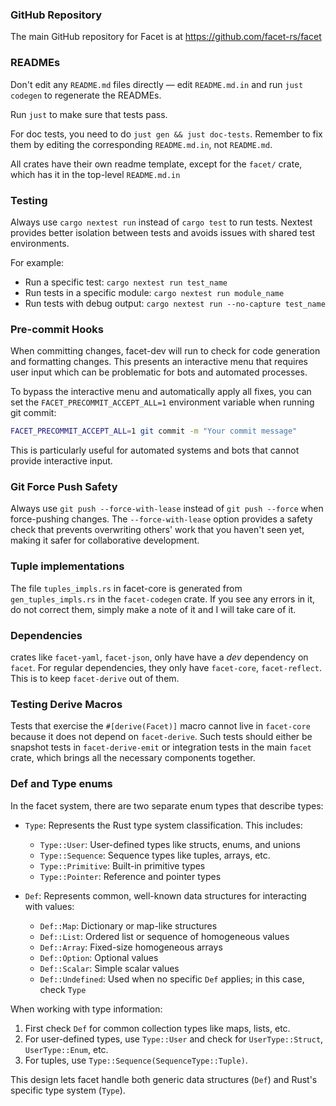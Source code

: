 ### GitHub Repository

The main GitHub repository for Facet is at https://github.com/facet-rs/facet

### READMEs

Don't edit any `README.md` files directly — edit `README.md.in` and run `just
codegen` to regenerate the READMEs.

Run `just` to make sure that tests pass.

For doc tests, you need to do `just gen && just doc-tests`. Remember to fix
them by editing the corresponding `README.md.in`, not `README.md`.

All crates have their own readme template, except for the `facet/` crate, which
has it in the top-level `README.md.in`

### Testing

Always use `cargo nextest run` instead of `cargo test` to run tests. Nextest provides better isolation between tests and avoids issues with shared test environments.

For example:
- Run a specific test: `cargo nextest run test_name`
- Run tests in a specific module: `cargo nextest run module_name`
- Run tests with debug output: `cargo nextest run --no-capture test_name`

### Pre-commit Hooks

When committing changes, facet-dev will run to check for code generation and formatting changes.
This presents an interactive menu that requires user input which can be problematic for bots and
automated processes.

To bypass the interactive menu and automatically apply all fixes, you can set the
`FACET_PRECOMMIT_ACCEPT_ALL=1` environment variable when running git commit:

```bash
FACET_PRECOMMIT_ACCEPT_ALL=1 git commit -m "Your commit message"
```

This is particularly useful for automated systems and bots that cannot provide interactive input.

### Git Force Push Safety

Always use `git push --force-with-lease` instead of `git push --force` when force-pushing changes.
The `--force-with-lease` option provides a safety check that prevents overwriting others' work that
you haven't seen yet, making it safer for collaborative development.

### Tuple implementations

The file `tuples_impls.rs` in facet-core is generated from `gen_tuples_impls.rs`
in the `facet-codegen` crate. If you see any errors in it, do not correct them,
simply make a note of it and I will take care of it.

### Dependencies

crates like `facet-yaml`, `facet-json`, only have have a _dev_ dependency on
`facet`. For regular dependencies, they only have `facet-core`, `facet-reflect`.
This is to keep `facet-derive` out of them.

### Testing Derive Macros

Tests that exercise the `#[derive(Facet)]` macro cannot live in `facet-core`
because it does not depend on `facet-derive`. Such tests should either be
snapshot tests in `facet-derive-emit` or integration tests in the main `facet`
crate, which brings all the necessary components together.

### Def and Type enums

In the facet system, there are two separate enum types that describe types:

- `Type`: Represents the Rust type system classification. This includes:
  - `Type::User`: User-defined types like structs, enums, and unions
  - `Type::Sequence`: Sequence types like tuples, arrays, etc.
  - `Type::Primitive`: Built-in primitive types
  - `Type::Pointer`: Reference and pointer types

- `Def`: Represents common, well-known data structures for interacting with values:
  - `Def::Map`: Dictionary or map-like structures
  - `Def::List`: Ordered list or sequence of homogeneous values
  - `Def::Array`: Fixed-size homogeneous arrays
  - `Def::Option`: Optional values
  - `Def::Scalar`: Simple scalar values
  - `Def::Undefined`: Used when no specific `Def` applies; in this case, check `Type`

When working with type information:
1. First check `Def` for common collection types like maps, lists, etc.
2. For user-defined types, use `Type::User` and check for `UserType::Struct`, `UserType::Enum`, etc.
3. For tuples, use `Type::Sequence(SequenceType::Tuple)`.

This design lets facet handle both generic data structures (`Def`) and Rust's specific type system (`Type`).
